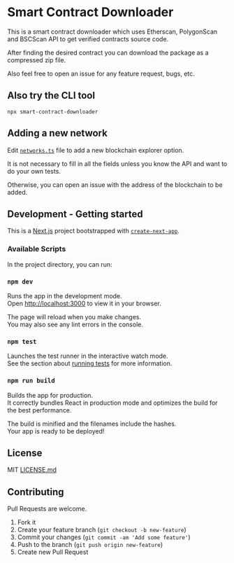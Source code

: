 # Smart Contract Downloader

This is a smart contract downloader which uses Etherscan, PolygonScan and BSCScan API to get verified contracts source code.

After finding the desired contract you can download the package as a compressed zip file.

Also feel free to open an issue for any feature request, bugs, etc.

## Also try the CLI tool

```
npx smart-contract-downloader
```

## Adding a new network

Edit [`networks.ts`](https://github.com/amimaro/smart-contract-downloader/blob/main/networks.ts) file to add a new blockchain explorer option.

It is not necessary to fill in all the fields unless you know the API and want to do your own tests.

Otherwise, you can open an issue with the address of the blockchain to be added.

## Development - Getting started

This is a [Next.js](https://nextjs.org/) project bootstrapped with [`create-next-app`](https://github.com/vercel/next.js/tree/canary/packages/create-next-app).


### Available Scripts

In the project directory, you can run:

### `npm dev`

Runs the app in the development mode.\
Open [http://localhost:3000](http://localhost:3000) to view it in your browser.

The page will reload when you make changes.\
You may also see any lint errors in the console.

### `npm test`

Launches the test runner in the interactive watch mode.\
See the section about [running tests](https://facebook.github.io/create-react-app/docs/running-tests) for more information.

### `npm run build`

Builds the app for production.\
It correctly bundles React in production mode and optimizes the build for the best performance.

The build is minified and the filenames include the hashes.\
Your app is ready to be deployed!

## License

MIT [LICENSE.md](LICENSE.md)

## Contributing

Pull Requests are welcome.

1. Fork it
2. Create your feature branch (`git checkout -b new-feature`)
3. Commit your changes (`git commit -am 'Add some feature'`)
4. Push to the branch (`git push origin new-feature`)
5. Create new Pull Request

